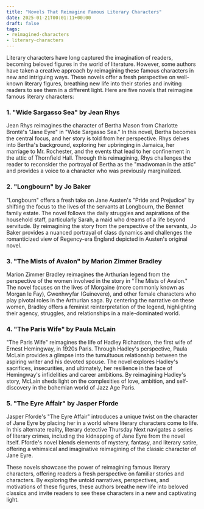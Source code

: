 ```yaml
---
title: "Novels That Reimagine Famous Literary Characters"
date: 2025-01-21T00:01:11+00:00
draft: false
tags: 
- reimagined-characters
- literary-characters
---
```


Literary characters have long captured the imagination of readers, becoming beloved figures in the world of literature. However, some authors have taken a creative approach by reimagining these famous characters in new and intriguing ways. These novels offer a fresh perspective on well-known literary figures, breathing new life into their stories and inviting readers to see them in a different light. Here are five novels that reimagine famous literary characters:

### 1. "Wide Sargasso Sea" by Jean Rhys

Jean Rhys reimagines the character of Bertha Mason from Charlotte Brontë's "Jane Eyre" in "Wide Sargasso Sea." In this novel, Bertha becomes the central focus, and her story is told from her perspective. Rhys delves into Bertha's background, exploring her upbringing in Jamaica, her marriage to Mr. Rochester, and the events that lead to her confinement in the attic of Thornfield Hall. Through this reimagining, Rhys challenges the reader to reconsider the portrayal of Bertha as the "madwoman in the attic" and provides a voice to a character who was previously marginalized.

### 2. "Longbourn" by Jo Baker

"Longbourn" offers a fresh take on Jane Austen's "Pride and Prejudice" by shifting the focus to the lives of the servants at Longbourn, the Bennet family estate. The novel follows the daily struggles and aspirations of the household staff, particularly Sarah, a maid who dreams of a life beyond servitude. By reimagining the story from the perspective of the servants, Jo Baker provides a nuanced portrayal of class dynamics and challenges the romanticized view of Regency-era England depicted in Austen's original novel.

### 3. "The Mists of Avalon" by Marion Zimmer Bradley

Marion Zimmer Bradley reimagines the Arthurian legend from the perspective of the women involved in the story in "The Mists of Avalon." The novel focuses on the lives of Morgaine (more commonly known as Morgan le Fay), Gwenhwyfar (Guinevere), and other female characters who play pivotal roles in the Arthurian saga. By centering the narrative on these women, Bradley offers a feminist reinterpretation of the legend, highlighting their agency, struggles, and relationships in a male-dominated world.

### 4. "The Paris Wife" by Paula McLain

"The Paris Wife" reimagines the life of Hadley Richardson, the first wife of Ernest Hemingway, in 1920s Paris. Through Hadley's perspective, Paula McLain provides a glimpse into the tumultuous relationship between the aspiring writer and his devoted spouse. The novel explores Hadley's sacrifices, insecurities, and ultimately, her resilience in the face of Hemingway's infidelities and career ambitions. By reimagining Hadley's story, McLain sheds light on the complexities of love, ambition, and self-discovery in the bohemian world of Jazz Age Paris.

### 5. "The Eyre Affair" by Jasper Fforde

Jasper Fforde's "The Eyre Affair" introduces a unique twist on the character of Jane Eyre by placing her in a world where literary characters come to life. In this alternate reality, literary detective Thursday Next navigates a series of literary crimes, including the kidnapping of Jane Eyre from the novel itself. Fforde's novel blends elements of mystery, fantasy, and literary satire, offering a whimsical and imaginative reimagining of the classic character of Jane Eyre.

These novels showcase the power of reimagining famous literary characters, offering readers a fresh perspective on familiar stories and characters. By exploring the untold narratives, perspectives, and motivations of these figures, these authors breathe new life into beloved classics and invite readers to see these characters in a new and captivating light.